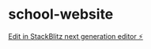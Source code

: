 # school-website

[Edit in StackBlitz next generation editor ⚡️](https://stackblitz.com/~/github.com/Mercy1024/school-website)